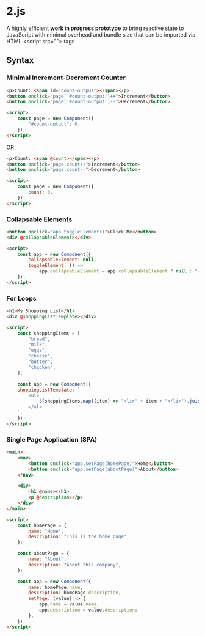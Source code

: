 # 2.js

A highly efficient **work in progress prototype** to bring reactive state to JavaScript with minimal overhead and bundle size that can be imported via HTML \<script src=""\> tags

## Syntax

### Minimal Increment-Decrement Counter

```html
<p>Count: <span id="count-output"></span></p>
<button onclick="page['#count-output']++">Increment</button>
<button onclick="page['#count-output']--">Decrement</button>

<script>
    const page = new Component({
        "#count-output": 0,
    });
</script>
```

OR

```html
<p>Count: <span @count></span></p>
<button onclick="page.count++">Increment</button>
<button onclick="page.count--">Decrement</button>

<script>
    const page = new Component({
        count: 0,
    });
</script>
```

### Collapsable Elements

```html
<button onclick="app.toggleElement()">Click Me</button>
<div @collapsableElement></div>

<script>
    const app = new Component({
        collapsableElement: null,
        toggleElement: () =>
            app.collapsableElement = app.collapsableElement ? null : "<h1>Hello World</h1>",
    });
</script>
```

### For Loops

```html
<h1>My Shopping List</h1>
<div @shoppingListTemplate></div>

<script>
    const shoppingItems = [
        "bread",
        "milk",
        "eggs",
        "cheese",
        "butter",
        "chicken",
    ];

    const app = new Component({
    shoppingListTemplate: `
        <ul>
            ${shoppingItems.map((item) => "<li>" + item + "</li>").join("")}
        </ul>
    `,
    });
</script>
```

### Single Page Application (SPA)

```html
<main>
    <nav>
        <button onclick="app.setPage(homePage)">Home</button>
        <button onclick="app.setPage(aboutPage)">About</button>
    </nav>

    <div>
        <h1 @name></h1>
        <p @description></p>
    </div>
</main>

<script>
    const homePage = {
        name: "Home",
        description: "This is the home page",
    };

    const aboutPage = {
        name: "About",
        description: "About this company",
    };

    const app = new Component({
        name: homePage.name,
        description: homePage.description,
        setPage: (value) => {
            app.name = value.name;
            app.description = value.description;
        },
    });
</script>
```
